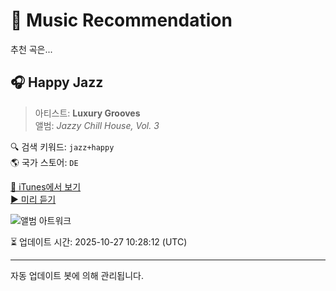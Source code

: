 
# 🎵 Music Recommendation

추천 곡은...

## 🎧 Happy Jazz  
> 아티스트: **Luxury Grooves**  
> 앨범: _Jazzy Chill House, Vol. 3_  

🔍 검색 키워드: `jazz+happy`  
🌎 국가 스토어: `DE`

[🔗 iTunes에서 보기](https://music.apple.com/de/album/happy-jazz/702956722?i=702956921&uo=4)  
[▶️ 미리 듣기](https://audio-ssl.itunes.apple.com/itunes-assets/AudioPreview115/v4/70/b9/e1/70b9e129-3b01-7208-ab60-ff8fe106098c/mzaf_7959614192324813741.plus.aac.p.m4a)

![앨범 아트워크](https://is1-ssl.mzstatic.com/image/thumb/Music124/v4/b5/a3/bf/b5a3bf1f-7936-6e7e-93ab-75b1db6f4f2e/7640134120286_1448.jpg/100x100bb.jpg)

⏳ 업데이트 시간: 2025-10-27 10:28:12 (UTC)

---
자동 업데이트 봇에 의해 관리됩니다.
